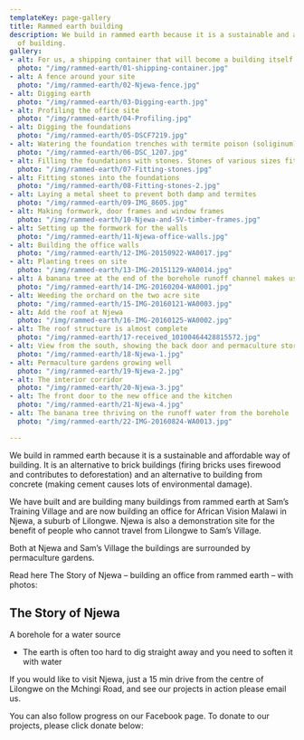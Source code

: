 ```yaml
---
templateKey: page-gallery
title: Rammed earth building
description: We build in rammed earth because it is a sustainable and affordable way
  of building.
gallery:
- alt: For us, a shipping container that will become a building itself
  photo: "/img/rammed-earth/01-shipping-container.jpg"
- alt: A fence around your site  	
  photo: "/img/rammed-earth/02-Njewa-fence.jpg"	
- alt: Digging earth
  photo: "/img/rammed-earth/03-Digging-earth.jpg"  
- alt: Profiling the office site
  photo: "/img/rammed-earth/04-Profiling.jpg"  
- alt: Digging the foundations
  photo: "/img/rammed-earth/05-DSCF7219.jpg"  
- alt: Watering the foundation trenches with termite poison (soliginum)
  photo: "/img/rammed-earth/06-DSC_1207.jpg"  
- alt: Filling the foundations with stones. Stones of various sizes fit together
  photo: "/img/rammed-earth/07-Fitting-stones.jpg"  
- alt: Fitting stones into the foundations
  photo: "/img/rammed-earth/08-Fitting-stones-2.jpg"  
- alt: Laying a metal sheet to prevent both damp and termites
  photo: "/img/rammed-earth/09-IMG_8605.jpg"   
- alt: Making formwork, door frames and window frames
  photo: "/img/rammed-earth/10-Njewa-and-SV-timber-frames.jpg"   
- alt: Setting up the formwork for the walls
  photo: "/img/rammed-earth/11-Njewa-office-walls.jpg"   
- alt: Building the office walls
  photo: "/img/rammed-earth/12-IMG-20150922-WA0017.jpg"   
- alt: Planting trees on site
  photo: "/img/rammed-earth/13-IMG-20151129-WA0014.jpg"   
- alt: A banana tree at the end of the borehole runoff channel makes use of spare water
  photo: "/img/rammed-earth/14-IMG-20160204-WA0001.jpg"   
- alt: Weeding the orchard on the two acre site
  photo: "/img/rammed-earth/15-IMG-20160121-WA0003.jpg"   
- alt: Add the roof at Njewa
  photo: "/img/rammed-earth/16-IMG-20160125-WA0002.jpg"   
- alt: The roof structure is almost complete
  photo: "/img/rammed-earth/17-received_10100464428815572.jpg"   
- alt: View from the south, showing the back door and permaculture store
  photo: "/img/rammed-earth/18-Njewa-1.jpg"   
- alt: Permaculture gardens growing well
  photo: "/img/rammed-earth/19-Njewa-2.jpg"   
- alt: The interior corridor
  photo: "/img/rammed-earth/20-Njewa-3.jpg"   
- alt: The front door to the new office and the kitchen
  photo: "/img/rammed-earth/21-Njewa-4.jpg"   
- alt: The banana tree thriving on the runoff water from the borehole
  photo: "/img/rammed-earth/22-IMG-20160824-WA0013.jpg"             

---
```


We build in rammed earth because it is a sustainable and affordable way of building. It is an alternative to brick buildings (firing bricks uses firewood and contributes to deforestation) and an alternative to building from concrete (making cement causes lots of environmental damage).

We have built and are building many buildings from rammed earth at Sam’s Training Village and are now building an office for African Vision Malawi in Njewa, a suburb of Lilongwe. Njewa is also a demonstration site for the benefit of people who cannot travel from Lilongwe to Sam’s Village.

Both at Njewa and Sam’s Village the buildings are surrounded by permaculture gardens.

Read here The Story of Njewa – building an office from rammed earth – with photos:

## The Story of Njewa

A borehole for a water source

- The earth is often too hard to dig straight away and you need to soften it with water

If you would like to visit Njewa, just a 15 min drive from the centre of Lilongwe on the Mchingi Road, and see our projects in action please email us.

You can also follow progress on our Facebook page.
To donate to our projects, please click donate below: